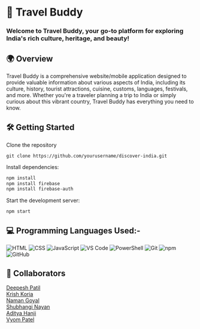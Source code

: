
# 🚀 Travel Buddy

### Welcome to Travel Buddy, your go-to platform for exploring India's rich culture, heritage, and beauty!


## 🌍 Overview

 Travel Buddy is a comprehensive website/mobile application designed to provide valuable information about various aspects of India, including its culture, history, tourist attractions, cuisine, customs, languages, festivals, and more. Whether you're a traveler planning a trip to India or simply curious about this vibrant country, Travel Buddy has everything you need to know.




## 🛠️ Getting Started 

 Clone the repository

 ```
 git clone https://github.com/yourusername/discover-india.git
```

Install dependencies:

```bash
npm install
npm install firebase
npm install firebase-auth
```

Start the development server:
```
npm start
```


## 💻 Programming Languages Used:- 

![HTML](https://img.shields.io/badge/html5-%23E34F26.svg?style=for-the-badge&logo=html5&logoColor=white)
![CSS](https://img.shields.io/badge/CSS-1572B6?style=for-the-badge&logo=css3&logoColor=white)
![JavaScript](https://img.shields.io/badge/javascript-%23323330.svg?style=for-the-badge&logo=javascript&logoColor=%23F7DF1E)
![VS Code](https://img.shields.io/badge/Visual%20Studio%20Code-0078d7.svg?style=for-the-badge&logo=visual-studio-code&logoColor=white)
![PowerShell](https://img.shields.io/badge/PowerShell-%235391FE.svg?style=for-the-badge&logo=powershell&logoColor=white)
![Git](https://img.shields.io/badge/git-%23F05033.svg?style=for-the-badge&logo=git&logoColor=white)
![npm](https://img.shields.io/badge/NPM-%23CB3837.svg?style=for-the-badge&logo=npm&logoColor=white)
![GitHub](https://img.shields.io/badge/github-%23121011.svg?style=for-the-badge&logo=github&logoColor=white)



## 👥 Collaborators

[Deepesh Patil](https://github.com/deepesh611) <br>
[Krish Koria](https://github.com/KrishKoria) <br>
[Naman Goyal](https://github.com/Codeguruu03) <br>
[Shubhangi Nayan](https://github.com/shubhangi-iiitp) <br>
[Aditya Hanji](https://github.com/aditya-h-09) <br>
[Vyom Patel](#) <br>



